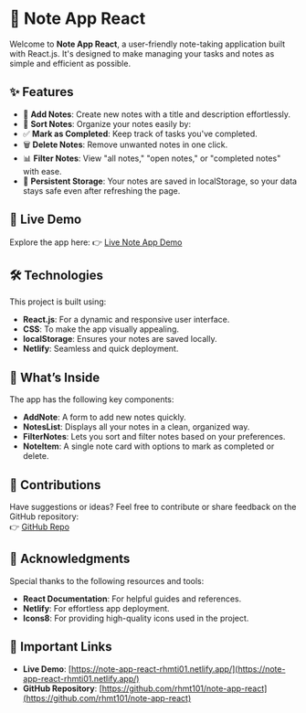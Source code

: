# 📓 Note App React

Welcome to **Note App React**, a user-friendly note-taking application built with React.js. It's designed to make managing your tasks and notes as simple and efficient as possible.

## ✨ Features
- 📝 **Add Notes**: Create new notes with a title and description effortlessly.
- 🔄 **Sort Notes**: Organize your notes easily by:
- ✅ **Mark as Completed**: Keep track of tasks you've completed.
- 🗑 **Delete Notes**: Remove unwanted notes in one click.
- 📊 **Filter Notes**: View "all notes," "open notes," or "completed notes" with ease.
- 💾 **Persistent Storage**: Your notes are saved in localStorage, so your data stays safe even after refreshing the page.

## 🚀 Live Demo
Explore the app here: 👉 [Live Note App Demo](https://note-app-react-rhmti01.netlify.app/)

## 🛠 Technologies
This project is built using:
- **React.js**: For a dynamic and responsive user interface.
- **CSS**: To make the app visually appealing.
- **localStorage**: Ensures your notes are saved locally.
- **Netlify**: Seamless and quick deployment.

## 📂 What’s Inside
The app has the following key components:
- **AddNote**: A form to add new notes quickly.
- **NotesList**: Displays all your notes in a clean, organized way.
- **FilterNotes**: Lets you sort and filter notes based on your preferences.
- **NoteItem**: A single note card with options to mark as completed or delete.

## 🤝 Contributions
Have suggestions or ideas? Feel free to contribute or share feedback on the GitHub repository:  
👉 [GitHub Repo](https://github.com/rhmt101/note-app-react)

## 🙌 Acknowledgments
Special thanks to the following resources and tools:
- **React Documentation**: For helpful guides and references.
- **Netlify**: For effortless app deployment.
- **Icons8**: For providing high-quality icons used in the project.

## 🔗 Important Links
- **Live Demo**: [https://note-app-react-rhmti01.netlify.app/](https://note-app-react-rhmti01.netlify.app/)
- **GitHub Repository**: [https://github.com/rhmt101/note-app-react](https://github.com/rhmt101/note-app-react)
